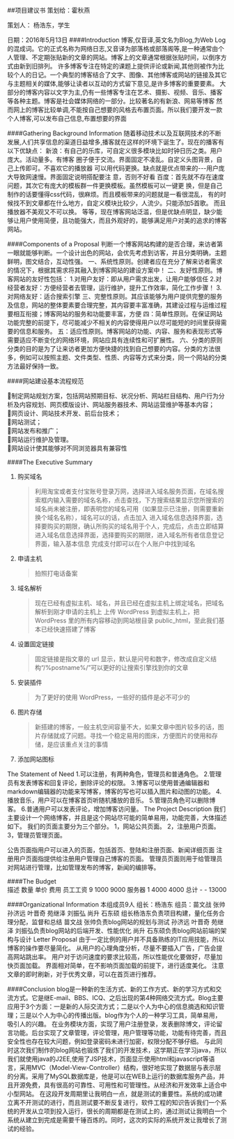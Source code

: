 ##项目建议书
策划给：霍秋燕

策划人： 杨浩东，学生

日期：2016年5月13日
####Introduction
博客,仅音译,英文名为Blog,为Web Log的混成词。它的正式名称为网络日志,又音译为部落格或部落阁等,是一种通常由个人管理、不定期张贴新的文章的网站。博客上的文章通常根据张贴时间，以倒序方式由新到旧排列。
许多博客专注在特定的课题上提供评论或新闻,其他则被作为比较个人的日记。一个典型的博客结合了文字、图像、其他博客或网站的链接及其它与主题相关的媒体,能够让读者以互动的方式留下意见,是许多博客的重要要素。
大部分的博客内容以文字为主,仍有一些博客专注在艺术、摄影、视频、音乐、播客等各种主题。博客是社会媒体网络的一部分。比较著名的有新浪、网易等博客
然而网上的博客比较单调,不能按自己想要的风格去布置页面。所以我们要开发一款个人博客,可以发布自己信息,布置想要的界面

####Gathering Background Information
随着移动技术以及互联网技术的不断发展,人们共享信息的渠道日益增多,播客就在这样的环境下诞生了。现在的播客有以下优缺点：
新浪：有自己的乐库，可自定义很多模块比如时钟日历之类。用户庞大。活动量多。有博客	圈子便于交流。界面固定不凌乱。自定义头图背景，自己上传即可。不喜欢它的播放器	可以用代码更换。缺点就是优点带来的---用户庞大导致网速慢。界面固定说明搭配要注	意，否则不好看
百度：首先就不存在速度问题，其次它有庞大的模板群一件更换模板。虽然模板可以一键更	换，但是自己制作的话要懂得css代码，很麻烦。而且模板带来的问题就是一看很混乱，	有的时候找不到文章都在什么地方，自定义模块比较少，人流少。只能添加5首歌。	而且播放器不美观又不可以换。
等等，现在博客网站泛滥，但是优缺点明显，缺少能够让用户使用简便，且功能强大，而且外观好的，能够满足用户对美的追求的博客网站。

####Components of a Proposal
判断一个博客网站构建的是否合理，来访者第一眼就能够判断。一个设计出色的网站，会优先考虑到访客，并且分类明确，主题鲜明，图文结合，互动性强。
一、系统性原则。创建者应在充分了解来访者需求的情况下，根据其需求将其融入到博客网站的建设方案中！
二、友好性原则。博客网站的友好性包括：
1.对用户友好：即从用户需求出发，让用户能够信任
2.对经营者友好：方便经营者去管理，运行维护，提升工作效率，简化工作步骤！
3.对网络友好：适合搜索引擎
三、完整性原则。其应该能够为用户提供完整的服务及信息，网站的整体要素要合理完整，其内容要丰富准确，其建设过程与运维过程要相互衔接；博客网站的服务和功能要丰富，方便
四：简单性原则。在保证网站功能完整的前提下，尽可能减少不相关的内容使得用户以尽可能短的时间里获得需要的信息和服务。 
五：适应性原则。博客网站的功能、内容、服务和表现形式等需要适应不断变化的网络环境，网站应具有连续性和可扩展性。 
六、分类的原则
分类的目的是为了让来访者更加方便快捷的找到自己想要的内容。分类的方法很多，例如可以按照主题、文件类型、性质、内容等方式来分类，同一个网站的分类方法最好保持一致。


####网站建设基本流程规范  

制定网站规划方案，包括网站预期目标、状况分析、网站栏目结构、用户行为分析及内容规划、网页模版设计、网站服务器技术、网站运营维护等基本内容；  
网页设计、网站技术开发、前后台技术；  
网站测试；  
网站发布和推广；  
网站运行维护及管理。   
网站设计使其能够对不同浏览器具有兼容性

####The Executive Summary
1. 购买域名
    > 利用淘宝或者支付宝账号登录万网，选择进入域名服务页面，在域名搜索框内输入需要的域名名称，点击查找，下方搜索结果显示您所搜索的域名尚未被注册，即表明您的域名可用（如果显示已注册，则需要重新换个域名名称），域名可以的话，点击加入
    > 进入域名信息选择界面，选择要购买的期限，确认所购买的域名用于个人，完成后，点击立即结算进入域名信息选择界面，选择要购买的期限，进入域名所有者信息登记界面，输入基本信息
    > 完成支付即可以在个人账户中找到域名

2. 申请主机
    > 拍照打电话备案

3. 域名解析
    > 现在已经有虚拟主机、域名，并且已经在虚拟主机上绑定域名，把域名解析到刚才申请的主机上
    > 上传 WordPress 到虚拟主机上，把 WordPress 里的所有内容移动到网站根目录 public_html，至此我们基本已经快速搭建了博客

4. 设置固定链接
    > 固定链接是指文章的 url 显示，默认是问号和数字，修改成自定义结构“/%postname%/”可以更好的让搜索引擎找到你的文章

5. 安装插件
    > 为了更好的使用 WordPress，一些好的插件是必不可少的

6. 图片存储
    > 新搭建的博客，一般主机空间容量不大，如果文章中图片较多的话，图片存储就成了问题。寻找一个稳定易用的图床，方便图片的使用和存储，是应该重点关注的事情

7. 添加网站图标 

The Statement of Need
1.可以注册，有两种角色，管理员和普通角色。
2.管理员有发表博客和回复评论，删除评论的权限。
3.博客可以使用普通编辑器和markdown编辑器的功能来写博客，博客的写也可以插入图片和动图的功能。
4.播放音乐，用户可以在博客首页听随机播放的音乐。
5.管理员角色可以删除博客。
6.普通用户可以发表评论，增加博客访问量。
The Project Description
我们主要设计一个网络博客，并且是这个网站尽可能的简单易用，功能完善，大体描述如下。
	我们的页面主要分为三个部分。
1，网站公共页面。
2，注册用户页面。
3，管理员管理页面。

公告页面指用户可以进入的页面，包括首页、登陆和注册页面、新闻详细页面
注册用户页面指提供给注册用户管理自己博客的页面。
管理员页面则用于给管理员对网站进行管理，比如管理发布的博客，新闻的编排等。

####The Budget	
描述	数量	单价	费用
员工工资	9	1000	9000
服务器	1	4000	4000
总计	-	-	13000


####Organizational Information
本组成员9人
组长：杨浩东
组员：苗文战 张帅 孙济远 叶晋奇 苑继泽 刘振弘 尚升 石东硕
组长杨浩东负责项目构建，量化任务合理分配，监督和总结
苗文战 张帅负责blog网站的规划与测试
孙济远 叶晋奇 苑继泽 刘振弘负责blog网站的后端开发、性能优化
尚升 石东硕负责blog网站前端的架构与设计
Letter Proposal
由于一定比例的用户并不具备熟练的IT应用技能，所以博客的操作要尽量简化。
从用户的心理角度分析，尽量不要插入广告，广告会提高网站跳出率。
用户对于访问速度的要求比较高，所以性能优化要做好，尽量加快页面加载。
界面相对简单，在不影响页面加载的前提下，进行适度美化。
注意文章的即时刷新，对于优秀文章，可以在首页进行推荐。

####Conclusion
  blog是一种新的生活方式、新的工作方式、新的学习方式和交流方式。它是继E-mail、BBS、ICQ、之后出现的第4种网络交流方式。Blog主要应用于3个方面：一是新的人际交流方式；二是以个人为中心的信息摘选和知识管理；三是以个人为中心的传播出版。blog作为个人的一种学习工具，简单易用，吸引人的兴趣。
      在业务模块方面，实现了用户注册登录，发表删除博文，评论留言功能。后台实现了文章管理，评论管理，用户管理等功能，功能有待完善，而且安全性也存在较大问题，例如登录密码未进行加密，权限分配不够仔细。
      与此同时这次我们制作的blog网站也锻炼了我们的开发技术，这学期正在学习java，所以我们就使用java的J2EE,使用了JSP技术，页面显示使用html和javascript等语言，采用MVC（Model-View-Controller）结构，很好地实现了数据层与表示层的分离。采用了MySQL数据库是，他是可以在WEB上运行的数据库服务产品，并且开源免费，具有很高的可靠性、可用性和可管理性。从经济和开发效率上适合中小型网站。
    在这段开发周期里让我明白一点，就是测试的重要性。系统的成功建立离不开测试的进行，而且测试要不断反复进行，软件工程的知识告诉我们一个系统的开发从立项到投入运行，很长的周期都是在测试上的，通过测试让我明白一个系统从建立到完成是需要千锤百炼的。同时，这次的实际的系统开发让我增长了测试的经验。

